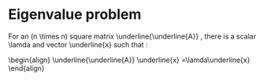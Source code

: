 # Eigenvalue problem

For an \(n \times n\) square matrix \underline{\underline{A}}  , there is a scalar \lamda 
and vector \underline{x} such that :


\begin{align}
\underline{\underline{A}} \underline{x} =\lamda\underline{x} 
\end{align}
